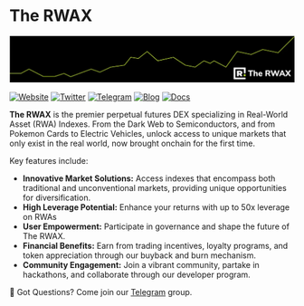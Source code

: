 # The RWAX

![banner](/assets/banner.webp)

[![Website](https://img.shields.io/badge/therwax.com-green)](https://therwax.com/)
[![Twitter](https://img.shields.io/badge/Twitter-green?logo=twitter&logoColor=black)](https://twitter.com/The_RWAX)
[![Telegram](https://img.shields.io/badge/Telegram-green?logo=telegram&logoColor=black)](https://t.me/therwax)
[![Blog](https://img.shields.io/badge/Medium-green?logo=medium&logoColor=black)](https://medium.com/@TheRWAX)
[![Docs](https://img.shields.io/badge/docs-green?logo=gitbook&logoColor=black)](https://therwax.gitbook.io/rwax-docs/)

**The RWAX** is the premier perpetual futures DEX specializing in Real-World Asset (RWA) Indexes. From the Dark Web to Semiconductors, and from Pokemon Cards to Electric Vehicles, unlock access to unique markets that only exist in the real world, now brought onchain for the first time.

<!-- ### **Our Vision**

At The RWAX, we are redefining DeFi by bringing diverse RWA markets onchain. Our mission is to redefine the landscape of asset trading in DeFi through innovation and a commitment to our users' financial growth and protection. -->

Key features include:

- **Innovative Market Solutions:** Access indexes that encompass both traditional and unconventional markets, providing unique opportunities for diversification.
- **High Leverage Potential:** Enhance your returns with up to 50x leverage on RWAs
- **User Empowerment:** Participate in governance and shape the future of The RWAX.
- **Financial Benefits:** Earn from trading incentives, loyalty programs, and token appreciation through our buyback and burn mechanism.
- **Community Engagement:** Join a vibrant community, partake in hackathons, and collaborate through our developer program.

💬 Got Questions? Come join our [Telegram](https://t.me/therwax) group.
